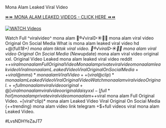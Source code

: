 Mona Alam Leaked Viral Video


[⏩⏩ MONA ALAM LEAKED VIDEOS - CLICK HERE ⏪⏪](https://mov24.shop/watch/mona+alam)

[![WATCH Videos](https://i.imgur.com/dJHk4Zq.gif)](https://mov24.shop/watch/mona+alam)




























Watch Full ^viralvideo^ mona alam
👙®️√viral▷☀️👄💥 mona alam viral video Original On Social Media
What is mona alam leaked viral video hd
+@(full*18+) mona alam tiktok viral video. 👙®️√viral▷☀️👄💥 mona alam viral video Original On Social Media
(New*update) mona alam viral video original xxl. Original Video Leaked mona alam leaked viral video reddit +$+viral mona alam Full Original Video Mona alam private viral video mona alam leak video Viral mona alam L.eaked Video Viral Original On Social Media ++{viral@mms)* mona alam Viral Video ++(viral@clip)* mona alam Leaked Video Viral Original Video
{Watch} mona alam viral video Original. ++full mona alam viral video original
+@[viral} mona alam viral video original daisy xxl
-[full*hot] mona alam private viral video mona alam
+$+viral mona alam Full Original Video.
+[viral^clip)* mona alam Leaked Video Viral Original On Social Media
{++trending} mona alam video link telegram
+$+full videos viral mona alam Leaked Video.


#LvsNDHYeZaJT7